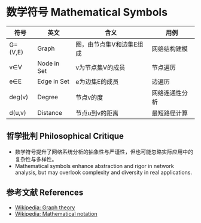 # 数学符号 Mathematical Symbols

| 符号 | 英文 | 含义 | 用例 |
|---|---|---|---|
| G=(V,E) | Graph | 图，由节点集V和边集E组成 | 网络结构建模 |
| v∈V | Node in Set | v为节点集V的成员 | 节点遍历 |
| e∈E | Edge in Set | e为边集E的成员 | 边遍历 |
| deg(v) | Degree | 节点v的度 | 网络连通性分析 |
| d(u,v) | Distance | 节点u到v的距离 | 最短路径计算 |

## 哲学批判 Philosophical Critique

- 数学符号提升了网络系统分析的抽象性与严谨性，但也可能忽略实际应用中的复杂性与多样性。
- Mathematical symbols enhance abstraction and rigor in network analysis, but may overlook complexity and diversity in real applications.

## 参考文献 References

- [Wikipedia: Graph theory](https://en.wikipedia.org/wiki/Graph_theory)
- [Wikipedia: Mathematical notation](https://en.wikipedia.org/wiki/Mathematical_notation)
